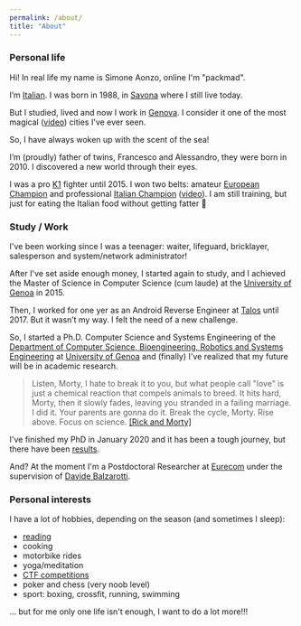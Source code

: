 ```yaml
---
permalink: /about/
title: "About"
---
```


### Personal life
Hi! In real life my name is Simone Aonzo, online I'm "packmad".

I’m [Italian](https://en.wikipedia.org/wiki/Italy). I was born in 1988, in [Savona](https://en.wikipedia.org/wiki/Savona) where I still live today.

But I studied, lived and now I work in [Genova](https://en.wikipedia.org/wiki/Genoa). 
I consider it one of the most magical ([video](https://www.youtube.com/watch?v=Hg3Fq85azck)) cities I've ever seen.

So, I have always woken up with the scent of the sea!

I’m (proudly) father of twins, Francesco and Alessandro, they were born in 2010. I discovered a new world through their eyes.

I was a pro [K1](https://en.wikipedia.org/wiki/K-1) fighter until 2015. I won two belts: amateur [European Champion](http://www.ivg.it/2015/06/loanesi-alle-stelle-weekend-di-successi-per-il-polizzano-perlungher/) and professional [Italian Champion](http://www.ivg.it/2015/12/loano-ospita-linternational-fight-show/) ([video](https://youtu.be/9Yob7mGum9g)). 
I am still training, but just for eating the Italian food without getting fatter 🙂


### Study / Work
I've been working since I was a teenager: waiter, lifeguard, bricklayer, salesperson and system/network administrator!

After I've set aside enough money, I started again to study, and I achieved the Master of Science in Computer Science (cum laude) at the [University of Genoa](https://en.wikipedia.org/wiki/University_of_Genoa) in 2015.

Then, I worked for one yer as an Android Reverse Engineer at [Talos](https://talos-sec.com/) until 2017.
But it wasn’t my way. I felt the need of a new challenge.

So, I started a Ph.D. Computer Science and Systems Engineering of the [Department of Computer Science, Bioengineering, Robotics and Systems Engineering](http://www.dibris.unige.it/) at [University of Genoa](https://en.wikipedia.org/wiki/University_of_Genoa) and (finally) I've realized that my future will be in academic research.

> Listen, Morty, I hate to break it to you, but what people call "love" is just a chemical reaction that compels animals to breed. It hits hard, Morty, then it slowly fades, leaving you stranded in a failing marriage. I did it. Your parents are gonna do it. Break the cycle, Morty. Rise above. Focus on science.
> [[Rick and Morty]](https://en.wikipedia.org/wiki/Rick_and_Morty)

I've finished my PhD in January 2020 and it has been a tough journey, but there have been [results](https://simoneaonzo.it/publications/).

And? At the moment I'm a Postdoctoral Researcher at [Eurecom](https://www.eurecom.fr/en/people/aonzo-simone) under the supervision of [Davide Balzarotti](http://s3.eurecom.fr/~balzarot/).


### Personal interests
I have a lot of hobbies, depending on the season (and sometimes I sleep):
* [reading](https://simoneaonzo.it/books/)
* cooking
* motorbike rides
* yoga/meditation
* [CTF competitions](https://ctftime.org/ctf-wtf/)
* poker and chess (very noob level)
* sport: boxing, crossfit, running, swimming

... but for me only one life isn't enough, I want to do a lot more!!!
